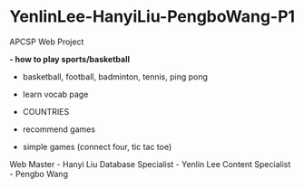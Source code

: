 # YenlinLee-HanyiLiu-PengboWang-P1
APCSP Web Project

**- how to play sports/basketball**
  - basketball, football, badminton, tennis, ping pong


- learn vocab page
- COUNTRIES
- recommend games
- simple games (connect four, tic tac toe)

Web Master - Hanyi Liu
Database Specialist - Yenlin Lee
Content Specialist - Pengbo Wang
